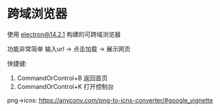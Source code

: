 # 跨域浏览器

使用 electron@14.2.1 构建的可跨域浏览器

功能非常简单 输入url -> 点击加载 -> 展示网页


快捷键: 
1. CommandOrControl+B 返回首页
2. CommandOrControl+K 打开控制台



png->icns: https://anyconv.com/png-to-icns-converter/#google_vignette